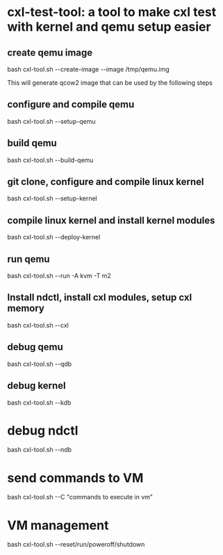 # cxl-test-tool: a tool to make cxl test with kernel and qemu setup easier

## create qemu image
bash cxl-tool.sh --create-image --image /tmp/qemu.img

This will generate qcow2 image that can be used by the following steps

## configure and compile qemu
bash cxl-tool.sh --setup-qemu

## build qemu
bash cxl-tool.sh --build-qemu

## git clone, configure and compile linux kernel
bash cxl-tool.sh --setup-kernel

## compile linux kernel and install kernel modules
bash cxl-tool.sh --deploy-kernel

## run qemu
bash cxl-tool.sh --run -A kvm -T m2 

## Install ndctl, install cxl modules, setup cxl memory
bash cxl-tool.sh --cxl

## debug qemu
bash cxl-tool.sh --qdb

## debug kernel
bash cxl-tool.sh --kdb

# debug ndctl
bash cxl-tool.sh --ndb

# send commands to VM
bash cxl-tool.sh --C "commands to execute in vm"

# VM management
bash cxl-tool.sh --reset/run/poweroff/shutdown



